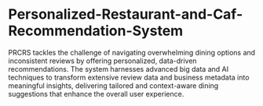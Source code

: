 # Personalized-Restaurant-and-Caf-Recommendation-System

PRCRS tackles the challenge of navigating overwhelming dining options and inconsistent reviews by offering personalized, data-driven recommendations. The system harnesses advanced big data and AI techniques to transform extensive review data and business metadata into meaningful insights, delivering tailored and context-aware dining suggestions that enhance the overall user experience.
